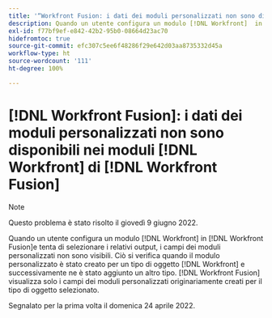```yaml
---
title: '“Workfront Fusion: i dati dei moduli personalizzati non sono disponibili nei moduli [!UICONTROL Workfront di Workfront Fusion]”'
description: Quando un utente configura un modulo [!DNL Workfront]  in [!DNL Workfront Fusion] e tenta di selezionare i relativi output, i campi dei moduli personalizzati non sono visibili.
exl-id: f77bf9ef-e842-42b2-95b0-08664d23ac70
hidefromtoc: true
source-git-commit: efc307c5ee6f48286f29e642d03aa8735332d45a
workflow-type: ht
source-wordcount: '111'
ht-degree: 100%

---
```


# [!DNL Workfront Fusion]: i dati dei moduli personalizzati non sono disponibili nei moduli [!DNL Workfront] di [!DNL Workfront Fusion]

>[!NOTE]
>
>Questo problema è stato risolto il giovedì 9 giugno 2022.

Quando un utente configura un modulo [!DNL Workfront] in [!DNL Workfront Fusion]e tenta di selezionare i relativi output, i campi dei moduli personalizzati non sono visibili. Ciò si verifica quando il modulo personalizzato è stato creato per un tipo di oggetto [!DNL Workfront] e successivamente ne è stato aggiunto un altro tipo. [!DNL Workfront Fusion] visualizza solo i campi dei moduli personalizzati originariamente creati per il tipo di oggetto selezionato.

Segnalato per la prima volta il domenica 24 aprile 2022.

